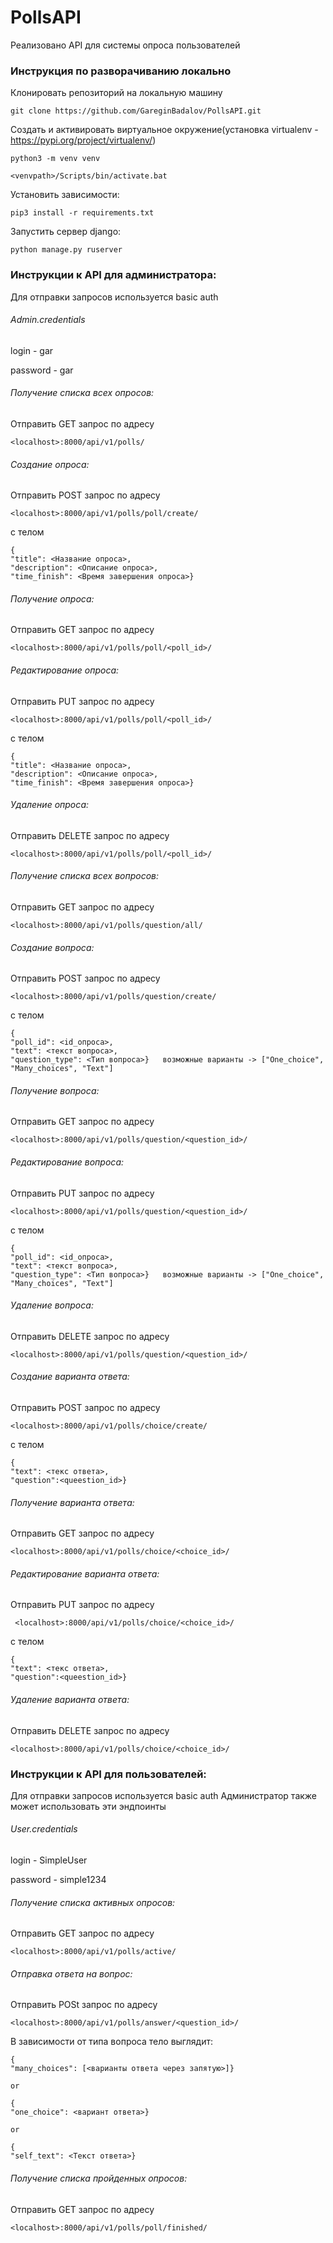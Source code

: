 # PollsAPI
Реализовано API для системы опроса пользователей
### Инструкция по разворачиванию локально 
Клонировать репозиторий на локальную машину

    git clone https://github.com/GareginBadalov/PollsAPI.git

Создать и активировать виртуальное окружение(установка virtualenv -https://pypi.org/project/virtualenv/)

    python3 -m venv venv
    
    <venvpath>/Scripts/bin/activate.bat
    
Установить зависимости:

    pip3 install -r requirements.txt 
    
Запустить сервер django:

    python manage.py ruserver
    

### Инструкции к API для администратора:

Для отправки запросов используется basic auth

###### Admin.credentials
login - gar

password - gar

###### Получение списка всех опросов:
Отправить GET запрос по адресу 

    <localhost>:8000/api/v1/polls/
    
###### Создание опроса:
Отправить POST запрос по адресу 

    <localhost>:8000/api/v1/polls/poll/create/
c телом 

    {
    "title": <Название опроса>,
    "description": <Описание опроса>,
    "time_finish": <Время завершения опроса>}
    
###### Получение опроса:
Отправить GET запрос по адресу

    <localhost>:8000/api/v1/polls/poll/<poll_id>/

###### Редактирование опроса:
Отправить PUT запрос по адресу

    <localhost>:8000/api/v1/polls/poll/<poll_id>/
c телом 

    {
    "title": <Название опроса>,
    "description": <Описание опроса>,
    "time_finish": <Время завершения опроса>}

###### Удаление опроса:
Отправить DELETE запрос по адресу

    <localhost>:8000/api/v1/polls/poll/<poll_id>/

###### Получение списка всех вопросов:
Отправить GET запрос по адресу 

    <localhost>:8000/api/v1/polls/question/all/

###### Создание вопроса:
Отправить POST запрос по адресу 

    <localhost>:8000/api/v1/polls/question/create/
c телом 

    {
    "poll_id": <id_опроса>,
    "text": <текст вопроса>,
    "question_type": <Тип вопроса>}   возможные варианты -> ["One_choice", "Many_choices", "Text"]


###### Получение вопроса:
Отправить GET запрос по адресу 

    <localhost>:8000/api/v1/polls/question/<question_id>/

###### Редактирование вопроса:
Отправить PUT запрос по адресу 

    <localhost>:8000/api/v1/polls/question/<question_id>/
c телом 

    {
    "poll_id": <id_опроса>,
    "text": <текст вопроса>,
    "question_type": <Тип вопроса>}   возможные варианты -> ["One_choice", "Many_choices", "Text"]

###### Удаление вопроса:
Отправить DELETE запрос по адресу 

    <localhost>:8000/api/v1/polls/question/<question_id>/

###### Создание варианта ответа:
Отправить POST запрос по адресу 

    <localhost>:8000/api/v1/polls/choice/create/
c телом 

    {
    "text": <текс ответа>,
    "question":<queestion_id>}


###### Получение варианта ответа:
Отправить GET запрос по адресу 

    <localhost>:8000/api/v1/polls/choice/<choice_id>/

###### Редактирование варианта ответа:
Отправить PUT запрос по адресу 

     <localhost>:8000/api/v1/polls/choice/<choice_id>/
c телом 

    {
    "text": <текс ответа>,
    "question":<queestion_id>}

###### Удаление варианта ответа:
Отправить DELETE запрос по адресу 

    <localhost>:8000/api/v1/polls/choice/<choice_id>/
### Инструкции к API для пользователей:

Для отправки запросов используется basic auth
Администратор также может использовать эти эндпоинты

###### User.credentials
login - SimpleUser

password - simple1234

###### Получение списка активных опросов:
Отправить GET запрос по адресу 

    <localhost>:8000/api/v1/polls/active/
    
###### Отправка ответа на вопрос:
Отправить POSt запрос по адресу 

    <localhost>:8000/api/v1/polls/answer/<question_id>/

В зависимости от типа вопроса тело выглядит:

    {
    "many_choices": [<варианты ответа через запятую>]}
    
    or
    
    {
    "one_choice": <вариант ответа>}
    
    or
    
    {
    "self_text": <Текст ответа>}

###### Получение списка пройденных опросов:
Отправить GET запрос по адресу 

    <localhost>:8000/api/v1/polls/poll/finished/

